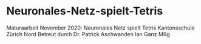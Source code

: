 # Neuronales-Netz-spielt-Tetris
Maturaarbeit November 2020: Neuronales Netz spielt Tetris
Kantonsschule Zürich Nord
Betreut durch Dr. Patrick Aschwanden
Ian Ganz M6g
